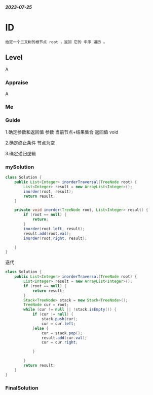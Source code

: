 ##### 2023-07-25
# ID
```
给定一个二叉树的根节点 root ，返回 它的 中序 遍历 。
```
## Level
A
### Appraise
A
### Me



### Guide
1.确定参数和返回值
参数 当前节点+结果集合
返回值  void

2.确定终止条件
节点为空

3.确定递归逻辑

### mySolution
```java
class Solution {
    public List<Integer> inorderTraversal(TreeNode root) {
        List<Integer> result = new ArrayList<Integer>();
        inorder(root, result);
        return result;
    }

    private void inorder(TreeNode root, List<Integer> result) {
        if (root == null) {
            return;
        }
        inorder(root.left, result);
        result.add(root.val);
        inorder(root.right, result);

    }
}
```
迭代
```java
class Solution {
    public List<Integer> inorderTraversal(TreeNode root) {
        List<Integer> result = new ArrayList<Integer>();
        if (root == null) {
            return result;
        }
        Stack<TreeNode> stack = new Stack<TreeNode>();
        TreeNode cur = root;
        while (cur != null || !stack.isEmpty()) {
            if (cur != null) {
                stack.push(cur);
                cur = cur.left;
            }else {
                cur = stack.pop();
                result.add(cur.val);
                cur = cur.right;

            }

        }
        return result;
    }
}
```

### FinalSolution
```java

```

